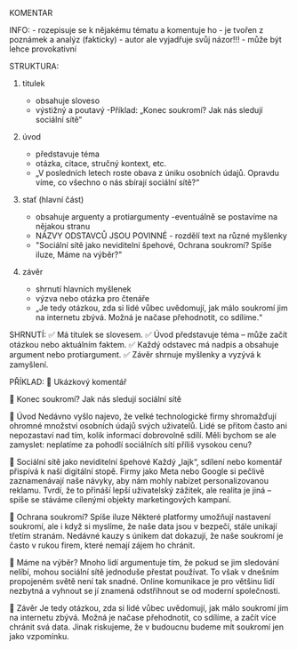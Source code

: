KOMENTAR

INFO:
    - rozepisuje se k nějakému tématu a komentuje ho
    - je tvořen z poznámek a analýz (fakticky)
    - autor ale vyjadřuje svůj názor!!!
    - může být lehce provokativní

STRUKTURA:
1. titulek
    - obsahuje sloveso
    - výstižný a poutavý
    -Příklad: „Konec soukromí? Jak nás sledují sociální sítě“

2. úvod
    - představuje téma
    - otázka, citace, stručný kontext, etc.
    - „V posledních letech roste obava z úniku osobních údajů. Opravdu víme, co všechno o nás sbírají sociální sítě?“
3. stať (hlavní část)
    - obsahuje arguenty a protiargumenty
        -eventuálně se postavíme na nějakou stranu
    - NÁZVY ODSTAVCŮ JSOU POVINNÉ - rozdělí text na různé myšlenky
    - "Sociální sítě jako neviditelní špehové, Ochrana soukromí? Spíše iluze, Máme na výběr?"
4. závěr
    - shrnutí hlavních myšlenek
    - výzva nebo otázka pro čtenáře
    - „Je tedy otázkou, zda si lidé vůbec uvědomují, jak málo soukromí jim na internetu zbývá. Možná je načase přehodnotit, co sdílíme.“

SHRNUTÍ:
✅ Má titulek se slovesem.
✅ Úvod představuje téma – může začít otázkou nebo aktuálním faktem.
✅ Každý odstavec má nadpis a obsahuje argument nebo protiargument.
✅ Závěr shrnuje myšlenky a vyzývá k zamyšlení.

PŘÍKLAD:
📝 Ukázkový komentář

📰 Konec soukromí? Jak nás sledují sociální sítě

📢 Úvod
Nedávno vyšlo najevo, že velké technologické firmy shromažďují ohromné množství osobních údajů svých uživatelů. Lidé se přitom často ani nepozastaví nad tím, kolik informací dobrovolně sdílí. Měli bychom se ale zamyslet: neplatíme za pohodlí sociálních sítí příliš vysokou cenu?

📌 Sociální sítě jako neviditelní špehové
Každý „lajk“, sdílení nebo komentář přispívá k naší digitální stopě. Firmy jako Meta nebo Google si pečlivě zaznamenávají naše návyky, aby nám mohly nabízet personalizovanou reklamu. Tvrdí, že to přináší lepší uživatelský zážitek, ale realita je jiná – spíše se stáváme cílenými objekty marketingových kampaní.

📌 Ochrana soukromí? Spíše iluze
Některé platformy umožňují nastavení soukromí, ale i když si myslíme, že naše data jsou v bezpečí, stále unikají třetím stranám. Nedávné kauzy s únikem dat dokazují, že naše soukromí je často v rukou firem, které nemají zájem ho chránit.

📌 Máme na výběr?
Mnoho lidí argumentuje tím, že pokud se jim sledování nelíbí, mohou sociální sítě jednoduše přestat používat. To však v dnešním propojeném světě není tak snadné. Online komunikace je pro většinu lidí nezbytná a vyhnout se jí znamená odstřihnout se od moderní společnosti.

📢 Závěr
Je tedy otázkou, zda si lidé vůbec uvědomují, jak málo soukromí jim na internetu zbývá. Možná je načase přehodnotit, co sdílíme, a začít více chránit svá data. Jinak riskujeme, že v budoucnu budeme mít soukromí jen jako vzpomínku.
